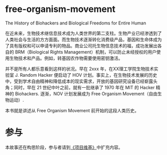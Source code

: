 # free-organism-movement
The History of Biohackers and Biological Freedoms for Entire Human

在近未来，生物技术继信息技术成为人类世界的第二支柱。生物产业已经渗透到了人类社会与生活的方方面面。而生物技术逐渐转化消费级产品，基因和生命体成为了具有版权和可以申请专利的物品。商业公司托生物信息技术的福，成功发展出各自的 BRM（Biological Rights Management）机制，可以防止未经授权的用户使用生物技术和产品。例如，转基因农作物需要使用密钥激活。

并不是所有人都乐意看到这样的状况。早在 2xxx 年，在XX理工学院生物技术实验室 J. Random Hacker 便启动了 HOV 计划。事实上，在生物技术发展的历史中，受到学术自由精神和降低成本的现实需求，开放的基因研究设备已经崭露头角；同时，早在 21 世纪中叶之前，就有一批继承了 1970 年在 MIT 的 Hacker 精神的 Biohackers. 逐渐，NOV 计划发展成为 Free Organism Movement（自由生物运动）.

本书就是讲述从 Free Organism Movement 前开始的这段人类历史。

# 参与
本故事还在构思阶段，参与者请到[《项目维基》](https://github.com/Brain-Hole-project/free-organism-movement/wiki/%E4%B8%BB%E9%A1%B5%E9%9D%A2)中扩充内容。

